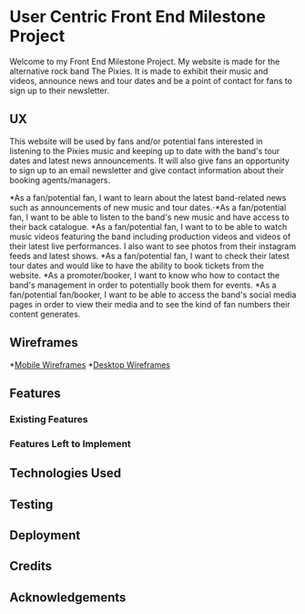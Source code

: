 # User Centric Front End Milestone Project

Welcome to my Front End Milestone Project. My website is made for the alternative rock band The Pixies. It is made to exhibit their music and videos, announce news and tour dates and be a point of contact for fans to sign up to their newsletter. 

## UX
This website will be used by fans and/or potential fans interested in listening to the Pixies music and keeping up to date with the band's tour dates and latest news announcements. It will also give fans an opportunity to sign up to an email newsletter and give contact information about their booking agents/managers.

  *As a fan/potential fan, I want to learn about the latest band-related news such as announcements of new music and tour dates.⋅*As a fan/potential fan, I want to be able to listen to the band's new music and have access to their back catalogue.
  *As a fan/potential fan, I want to to be able to watch music videos featuring the band including production videos and videos of their latest live performances. I also want to see photos from their instagram feeds and latest shows.
  *As a fan/potential fan, I want to check their latest tour dates and would like to have the ability to book tickets from the website. 
  *As a promoter/booker, I want to know who how to contact the band's management in order to potentially book them for events.
  *As a fan/potential fan/booker, I want to be able to access the band's social media pages in order to view their media and to see the kind of fan numbers their content generates.

## Wireframes
  *[Mobile Wireframes](https://www.google.com)
  *[Desktop Wireframes](https://www.google.com)


## Features

### Existing Features

### Features Left to Implement

## Technologies Used

## Testing

## Deployment

## Credits

## Acknowledgements

